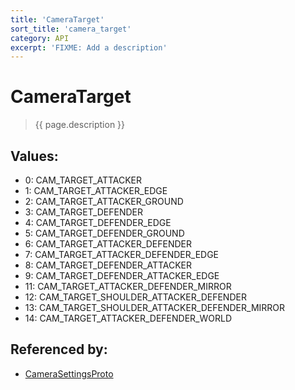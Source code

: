 ```yaml
---
title: 'CameraTarget'
sort_title: 'camera_target'
category: API
excerpt: 'FIXME: Add a description'
---
```


[comment]: <> (THIS PART IS GENERATED - AKA DON'T EDIT THIS PART MANUALLY)

# CameraTarget

> {{ page.description }}

## Values:

- 0: CAM_TARGET_ATTACKER
- 1: CAM_TARGET_ATTACKER_EDGE
- 2: CAM_TARGET_ATTACKER_GROUND
- 3: CAM_TARGET_DEFENDER
- 4: CAM_TARGET_DEFENDER_EDGE
- 5: CAM_TARGET_DEFENDER_GROUND
- 6: CAM_TARGET_ATTACKER_DEFENDER
- 7: CAM_TARGET_ATTACKER_DEFENDER_EDGE
- 8: CAM_TARGET_DEFENDER_ATTACKER
- 9: CAM_TARGET_DEFENDER_ATTACKER_EDGE
- 11: CAM_TARGET_ATTACKER_DEFENDER_MIRROR
- 12: CAM_TARGET_SHOULDER_ATTACKER_DEFENDER
- 13: CAM_TARGET_SHOULDER_ATTACKER_DEFENDER_MIRROR
- 14: CAM_TARGET_ATTACKER_DEFENDER_WORLD

## Referenced by:

- [CameraSettingsProto](../../messages/CameraSettingsProto/)

[comment]: <> (YOU CAN EDIT AFTER THIS)
